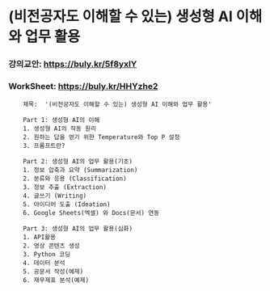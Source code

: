 # (비전공자도 이해할 수 있는) 생성형 AI 이해와 업무 활용

### 강의교안:        https://buly.kr/5f8yxlY
### WorkSheet:        https://buly.kr/HHYzhe2



`````
    제목:  '(비전공자도 이해할 수 있는) 생성형 AI 이해와 업무 활용'
    
    Part 1: 생성형 AI의 이해
    1. 생성형 AI의 작동 원리
    2. 원하는 답을 얻기 위한 Temperature와 Top P 설정
    3. 프롬프트란?
    
    Part 2: 생성형 AI의 업무 활용(기초)
    1. 정보 압축과 요약 (Summarization)
    2. 분류와 응용 (Classification)
    3. 정보 추출 (Extraction)
    4. 글쓰기 (Writing)
    5. 아이디어 도출 (Ideation)
    6. Google Sheets(엑셀) 와 Docs(문서) 연동
    
    Part 3: 생성형 AI의 업무 활용(심화)
    1. API활용
    2. 영상 콘텐츠 생성
    3. Python 코딩
    4. 데이터 분석
    5. 공문서 작성(예제)
    6. 재무제표 분석(예제)

`````
